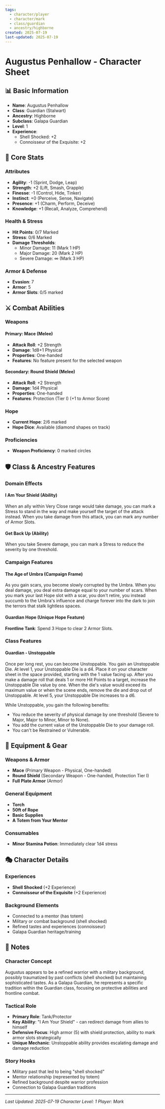 ```yaml
---
tags:
  - character/player
  - character/mark
  - class/guardian
  - ancestry/highborne
created: 2025-07-19
last-updated: 2025-07-19
---
```


# Augustus Penhallow - Character Sheet

## 📊 Basic Information
- **Name**: Augustus Penhallow
- **Class**: Guardian (Stalwart)
- **Ancestry**: Highborne
- **Subclass**: Galapa Guardian
- **Level**: 1
- **Experience**: 
  - Shell Shocked: +2
  - Connoisseur of the Exquisite: +2

## 🎯 Core Stats

### Attributes
- **Agility**: -1 (Sprint, Dodge, Leap)
- **Strength**: +2 (Lift, Smash, Grapple)
- **Finesse**: -1 (Control, Hide, Tinker)
- **Instinct**: +0 (Perceive, Sense, Navigate)
- **Presence**: +1 (Charm, Perform, Deceive)
- **Knowledge**: +1 (Recall, Analyze, Comprehend)

### Health & Stress
- **Hit Points**: 0/7 Marked
- **Stress**: 0/6 Marked
- **Damage Thresholds**:
  - Minor Damage: 11 (Mark 1 HP)
  - Major Damage: 20 (Mark 2 HP)
  - Severe Damage: ∞ (Mark 3 HP)

### Armor & Defense
- **Evasion**: 7
- **Armor**: 5
- **Armor Slots**: 0/5 marked

## ⚔️ Combat Abilities

### Weapons
#### Primary: Mace (Melee)
- **Attack Roll**: +2 Strength
- **Damage**: 1d8+1 Physical
- **Properties**: One-handed
- **Features**: No feature present for the selected weapon

#### Secondary: Round Shield (Melee)
- **Attack Roll**: +2 Strength  
- **Damage**: 1d4 Physical
- **Properties**: One-handed
- **Features**: Protection (Tier I) (+1 to Armor Score)

### Hope
- **Current Hope**: 2/6 marked
- **Hope Dice**: Available (diamond shapes on track)

### Proficiencies
- **Weapon Proficiency**: 0 marked circles

## 🛡️ Class & Ancestry Features

### Domain Effects
#### I Am Your Shield (Ability)
When an ally within Very Close range would take damage, you can mark a Stress to stand in the way and make yourself the target of the attack instead. When you take damage from this attack, you can mark any number of Armor Slots.

#### Get Back Up (Ability)
When you take Severe damage, you can mark a Stress to reduce the severity by one threshold.

### Campaign Features
#### The Age of Umbra (Campaign Frame)
As you gain scars, you become slowly corrupted by the Umbra. When you deal damage, you deal extra damage equal to your number of scars. When you mark your last Hope slot with a scar, you don't retire, you instead succumb to the Umbra's influence and charge forever into the dark to join the terrors that stalk lightless spaces.

#### Guardian Hope (Unique Hope Feature)
**Frontline Tank**: Spend 3 Hope to clear 2 Armor Slots.

### Class Features
#### Guardian - Unstoppable
Once per long rest, you can become Unstoppable. You gain an Unstoppable Die. At level 1, your Unstoppable Die is a d4. Place it on your character sheet in the space provided, starting with the 1 value facing up. After you make a damage roll that deals 1 or more Hit Points to a target, increase the Unstoppable Die value by one. When the die's value would exceed its maximum value or when the scene ends, remove the die and drop out of Unstoppable. At level 5, your Unstoppable Die increases to a d6.

While Unstoppable, you gain the following benefits:
- You reduce the severity of physical damage by one threshold (Severe to Major, Major to Minor, Minor to None).
- You add the current value of the Unstoppable Die to your damage roll.
- You can't be Restrained or Vulnerable.

## 🎒 Equipment & Gear

### Weapons & Armor
- **Mace** (Primary Weapon - Physical, One-handed)
- **Round Shield** (Secondary Weapon - One-handed, Protection Tier I)
- **Full Plate Armor** (Armor)

### General Equipment
- **Torch**
- **50ft of Rope**
- **Basic Supplies**
- **A Totem from Your Mentor**

### Consumables
- **Minor Stamina Potion**: Immediately clear 1d4 stress

## 🎭 Character Details

### Experiences
- **Shell Shocked** (+2 Experience)
- **Connoisseur of the Exquisite** (+2 Experience)

### Background Elements
- Connected to a mentor (has totem)
- Military or combat background (shell shocked)
- Refined tastes and experiences (connoisseur)
- Galapa Guardian heritage/training

## 📝 Notes

### Character Concept
Augustus appears to be a refined warrior with a military background, possibly traumatized by past conflicts (shell shocked) but maintaining sophisticated tastes. As a Galapa Guardian, he represents a specific tradition within the Guardian class, focusing on protective abilities and frontline combat.

### Tactical Role
- **Primary Role**: Tank/Protector
- **Key Ability**: "I Am Your Shield" - can redirect damage from allies to himself
- **Defensive Focus**: High armor (5) with shield protection, ability to mark armor slots strategically
- **Unique Mechanic**: Unstoppable ability provides escalating damage and damage reduction

### Story Hooks
- Military past that led to being "shell shocked"
- Mentor relationship (represented by totem)
- Refined background despite warrior profession
- Connection to Galapa Guardian traditions

---
*Last Updated: 2025-07-19*
*Character Level: 1*
*Player: Mark*
